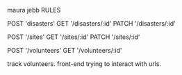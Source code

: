 
maura jebb RULES

POST  'disasters'
GET   '/disasters/:id'
PATCH '/disasters/:id'
  
POST  '/sites'
GET   '/sites/:id'
PATCH '/sites/:id'

POST  '/volunteers'
GET   '/volunteers/:id'

track volunteers. 
front-end trying to interact with urls.
